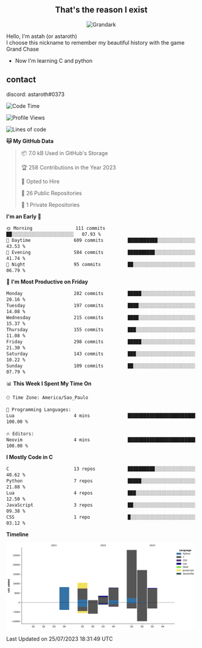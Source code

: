 <h2 align="center">That's the reason I exist</h2>

<p align="center">
  <img src="https://i.imgur.com/5HXDsn9.gif" width="500" alt="Grandark" href="https://www.artstation.com/artwork/dOBdmX" title="Grandark">
</p>


Hello, I'm astah (or astaroth)  
I choose this nickname to remember my beautiful history with the game Grand Chase  

- Now I'm learning C and python

## contact

discord: astaroth#0373
<!--START_SECTION:waka-->
![Code Time](http://img.shields.io/badge/Code%20Time-317%20hrs-blue)

![Profile Views](http://img.shields.io/badge/Profile%20Views-2-blue)

![Lines of code](https://img.shields.io/badge/From%20Hello%20World%20I%27ve%20Written-83.3%20thousand%20lines%20of%20code-blue)

**🐱 My GitHub Data** 

> 📦 7.0 kB Used in GitHub's Storage 
 > 
> 🏆 258 Contributions in the Year 2023
 > 
> 💼 Opted to Hire
 > 
> 📜 26 Public Repositories 
 > 
> 🔑 1 Private Repositories 
 > 
**I'm an Early 🐤** 

```text
🌞 Morning                111 commits         ██░░░░░░░░░░░░░░░░░░░░░░░   07.93 % 
🌆 Daytime                609 commits         ███████████░░░░░░░░░░░░░░   43.53 % 
🌃 Evening                584 commits         ██████████░░░░░░░░░░░░░░░   41.74 % 
🌙 Night                  95 commits          ██░░░░░░░░░░░░░░░░░░░░░░░   06.79 % 
```
📅 **I'm Most Productive on Friday** 

```text
Monday                   282 commits         █████░░░░░░░░░░░░░░░░░░░░   20.16 % 
Tuesday                  197 commits         ████░░░░░░░░░░░░░░░░░░░░░   14.08 % 
Wednesday                215 commits         ████░░░░░░░░░░░░░░░░░░░░░   15.37 % 
Thursday                 155 commits         ███░░░░░░░░░░░░░░░░░░░░░░   11.08 % 
Friday                   298 commits         █████░░░░░░░░░░░░░░░░░░░░   21.30 % 
Saturday                 143 commits         ███░░░░░░░░░░░░░░░░░░░░░░   10.22 % 
Sunday                   109 commits         ██░░░░░░░░░░░░░░░░░░░░░░░   07.79 % 
```


📊 **This Week I Spent My Time On** 

```text
🕑︎ Time Zone: America/Sao_Paulo

💬 Programming Languages: 
Lua                      4 mins              █████████████████████████   100.00 % 

🔥 Editors: 
Neovim                   4 mins              █████████████████████████   100.00 % 
```

**I Mostly Code in C** 

```text
C                        13 repos            ██████████░░░░░░░░░░░░░░░   40.62 % 
Python                   7 repos             █████░░░░░░░░░░░░░░░░░░░░   21.88 % 
Lua                      4 repos             ███░░░░░░░░░░░░░░░░░░░░░░   12.50 % 
JavaScript               3 repos             ██░░░░░░░░░░░░░░░░░░░░░░░   09.38 % 
CSS                      1 repo              █░░░░░░░░░░░░░░░░░░░░░░░░   03.12 % 
```



**Timeline**

![Lines of Code chart](https://raw.githubusercontent.com/astahjmo/astahjmo/main/assets/bar_graph.png)


 Last Updated on 25/07/2023 18:31:49 UTC
<!--END_SECTION:waka-->

